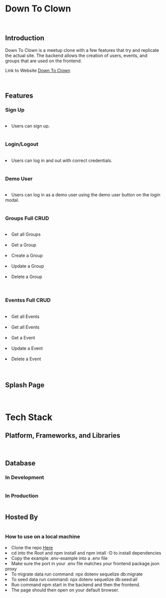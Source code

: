<div>
  <h1>Down To Clown</h1>
</div>
</br>
<div>
<h2>Introduction</h2>
<p>Down To Clown is a meetup clone with a few features that try and replicate the actual site. The backend allows the creation of users, events, and groups that are used on the frontend.</p>
<p>Link to Website <a href="https://down-to-clown.herokuapp.com/">Down To Clown</a><p>
</div>
</br>
<div>
<h2>Features</h2>
<h3>Sign Up</h3>
</br>
<li>Users can sign up.</li>
</br>
<h3>Login/Logout</h3>
</br>
<li>Users can log in and out with correct credentials.</li>
</br>
<h3>Demo User</h3>
</br>
<li>Users can log in as a demo user using the demo user button on the login modal.</li>
</br>
<h3>Groups Full CRUD</h3>
</br>
<div>
<li>Get all Groups</li>
<div>
</br>
<div>
<li>Get a Group</li>
<div>
</br>
<div>
<li>Create a Group</li>
<div>
</br>
<div>
<li>Update a Group</li>
<div>
</br>
<div>
<li>Delete a Group</li>
<div>
</br>
</br>
<h3>Eventss Full CRUD</h3>
</br>
<div>
<li>Get all Events</li>
<div>
</br>
<div>
<li>Get all Events</li>
<div>
</br>
<div>
<li>Get a Event</li>
<div>
</br>
<div>
<li>Update a Event</li>
<div>
</br>
<div>
<li>Delete a Event</li>
<div>
</br>
</div>
</br>
<div>
  <h2>Splash Page</h2>
  <img src='https://user-images.githubusercontent.com/100809078/197366904-8a3c3b91-dba3-49a6-aca8-59fe1ea3cc6a.png' alt=''/>
</div>
</br>
<div>
<h1>Tech Stack</h1>
<div>
<h2>Platform, Frameworks, and Libraries</h2>
</b>
<img src='https://img.shields.io/badge/HTML-239120?style=for-the-badge&logo=html5&logoColor=white' alt='' />
<img src='https://img.shields.io/badge/React-20232A?style=for-the-badge&logo=react&logoColor=61DAFB' alt=''/>
<img src='https://img.shields.io/badge/Redux-593D88?style=for-the-badge&logo=redux&logoColor=white' alt=''/>
<img src='https://img.shields.io/badge/JavaScript-F7DF1E?style=for-the-badge&logo=javascript&logoColor=black' alt=''/>
<img src='https://img.shields.io/badge/CSS-239120?&style=for-the-badge&logo=css3&logoColor=white' alt=''/>
</br>
<h2>Database</h2>
<h3>In Development</h3>
<img src='https://img.shields.io/badge/SQLite-07405E?style=for-the-badge&logo=sqlite&logoColor=white' alt=''/>
<h3>In Production</h3>
<img src='https://img.shields.io/badge/PostgreSQL-316192?style=for-the-badge&logo=postgresql&logoColor=white' alt />
<h2>Hosted By</h2>
<img src='https://img.shields.io/badge/Heroku-430098?style=for-the-badge&logo=heroku&logoColor=white' alt=''/>
</div>
<h3>How to use on a local machine</h3>
<li>Clone the repo <a href="https://github.com/YasamineCruz/API-project">Here</a></li>
<li>cd into the Root and npm install and npm intall -D to install dependencies</li>
<li>Copy the example .env-example into a .env file</li>
<li>Make sure the port in your .env file matches your frontend package.json proxy</li>
<li>To migrate data run command: npx dotenv sequelize db:migrate</li>
<li>To seed data run command: npx dotenv sequelize db:seed:all</li>
<li>Run command npm start in the backend and then the frontend.</li>
<li>The page should then open on your default browser.</li>
</div>
